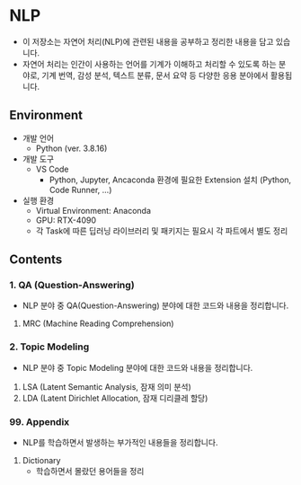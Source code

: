 # NLP
* 이 저장소는 자연어 처리(NLP)에 관련된 내용을 공부하고 정리한 내용을 담고 있습니다. 
* 자연어 처리는 인간이 사용하는 언어를 기계가 이해하고 처리할 수 있도록 하는 분야로, 기계 번역, 감성 분석, 텍스트 분류, 문서 요약 등 다양한 응용 분야에서 활용됩니다.
## Environment

* 개발 언어
    * Python (ver. 3.8.16)
* 개발 도구
    * VS Code
        * Python, Jupyter, Ancaconda 환경에 필요한 Extension 설치 (Python, Code Runner, ...)
* 실행 환경
    * Virtual Environment: Anaconda
    * GPU: RTX-4090
    * 각 Task에 따른 딥러닝 라이브러리 및 패키지는 필요시 각 파트에서 별도 정리
## Contents
### 1. QA (Question-Answering)
* NLP 분야 중 QA(Question-Answering) 분야에 대한 코드와 내용을 정리합니다.
1. MRC (Machine Reading Comprehension)
### 2. Topic Modeling
* NLP 분야 중 Topic Modeling 분야에 대한 코드와 내용을 정리합니다.
1. LSA (Latent Semantic Analysis, 잠재 의미 분석)
2. LDA (Latent Dirichlet Allocation, 잠재 디리클레 할당)


### 99. Appendix
* NLP를 학습하면서 발생하는 부가적인 내용들을 정리합니다.
1. Dictionary
    * 학습하면서 몰랐던 용어들을 정리
